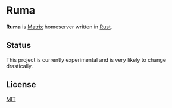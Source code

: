 # Ruma

**Ruma** is [Matrix](https://matrix.org/) homeserver written in [Rust](https://www.rust-lang.org/).

## Status

This project is currently experimental and is very likely to change drastically.

## License

[MIT](http://opensource.org/licenses/MIT)
